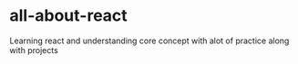 # all-about-react

Learning react and  understanding core concept with alot of practice along with projects
